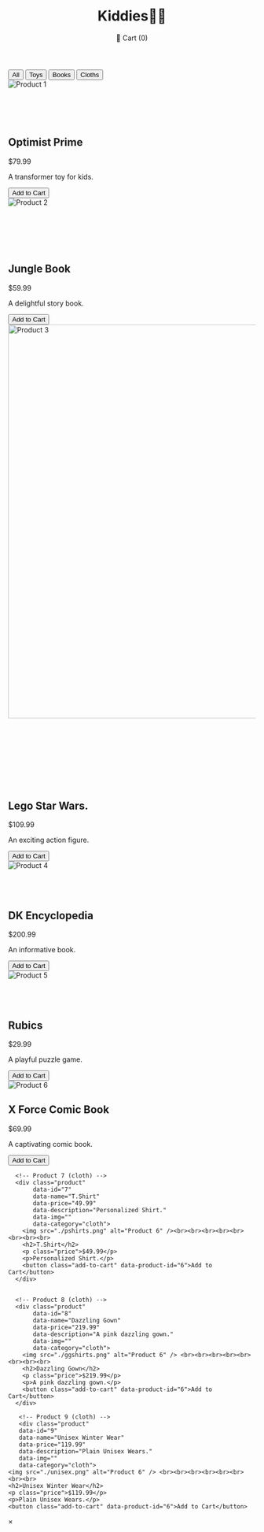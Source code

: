 <html lang="en">
<head>
  <meta charset="UTF-8">
  <title>Kiddies🔫🎠</title>
  <meta name="viewport" content="width=device-width, initial-scale=1.0">
  <link rel="stylesheet" href="./orderly.css">
</head>
<body>
  <header>
    <h1>Kiddies🔫🎠</h1>
    <div class="cart" id="cart-btn">
      🛒 Cart (<span id="cart-count">0</span>)
    </div>
  </header>
  
  <!-- Filter Bar -->
  <div id="filter-bar">
    <button class="filter-btn" data-filter="all">All</button>
    <button class="filter-btn" data-filter="toy">Toys</button>
    <button class="filter-btn" data-filter="book">Books</button>
    <button class="filter-btn" data-filter="cloth">Cloths</button>
  </div>
  
  <main>
    <div class="product-grid">
      <!-- Product 1 (Toy) -->
      <div class="product" 
           data-id="1" 
           data-name="Optimist Prime" 
           data-price="79.99"
           data-description="optimist Prime."
           data-img=""
           data-category="toy">
        <img src="./optimist.png" alt="Product 1" /> <br><br><br><br><br>
        <h2>Optimist Prime</h2>
        <p class="price">$79.99</p>
        <p>A transformer toy for kids.</p>
        <button class="add-to-cart" data-product-id="1">Add to Cart</button>
      </div>
      <!-- Product 2 (Book) -->
      <div class="product" 
           data-id="2" 
           data-name="Jungle Book" 
           data-price="59.99"
           data-description="A delightful story book."
           data-img=""
           data-category="book">
        <img src="./JungleBook.png" alt="Product 2" /> <br><br><br><br><br><br>
        <h2>Jungle Book</h2>
        <p class="price">$59.99</p>
        <p>A delightful story book.</p>
        <button class="add-to-cart" data-product-id="2">Add to Cart</button>
      </div>
      <!-- Product 3 (Toy) -->
      <div class="product"
           data-id="3"
           data-name="Lego Star-Wars"
           data-price="100.99"
           data-description="An exciting action figure."
           data-img=""
           data-category="toy">
        <img src="./starwars.png" alt="Product 3" width="800"/> <br><br><br><br><br><br><br><br><br>
        <h2>Lego Star Wars.</h2>
        <p class="price">$109.99</p>
        <p>An exciting action figure.</p>
        <button class="add-to-cart" data-product-id="3">Add to Cart</button>
      </div>
      <!-- Product 4 (Book) -->
      <div class="product"
           data-id="4"
           data-name="DK Encyclopedia"
           data-price="200.99"
           data-description="An informative book."
           data-img=""
           data-category="book">
        <img src="./informative.png" alt="Product 4" /> <br><br><br><br>
        <h2>DK Encyclopedia</h2>
        <p class="price">$200.99</p>
        <p>An informative book.</p>
        <button class="add-to-cart" data-product-id="4">Add to Cart</button>
      </div>
      <!-- Product 5 (Toy) -->
      <div class="product"
           data-id="5"
           data-name="Rubics Cube"
           data-price="29.99"
           data-description="A playful puzzle game."
           data-img=""
           data-category="toy">
        <img src="./rubics.png" alt="Product 5" /> <br><br><br><br>
        <h2>Rubics</h2>
        <p class="price">$29.99</p>
        <p>A playful puzzle game.</p>
        <button class="add-to-cart" data-product-id="5">Add to Cart</button>
      </div>
      <!-- Product 6 (Book) -->
      <div class="product"
           data-id="6"
           data-name="X Force Comic Book"
           data-price="69.99"
           data-description="A captivating comic book."
           data-img=""
           data-category="book">
        <img src="./xforce.png" alt="Product 6" />
        <h2>X Force Comic Book</h2>
        <p class="price">$69.99</p>
        <p>A captivating comic book.</p>
        <button class="add-to-cart" data-product-id="6">Add to Cart</button>
      </div>

      <!-- Product 7 (cloth) -->
      <div class="product"
           data-id="7"
           data-name="T.Shirt"
           data-price="49.99"
           data-description="Personalized Shirt."
           data-img=""
           data-category="cloth">
        <img src="./pshirts.png" alt="Product 6" /><br><br><br><br><br><br><br><br>
        <h2>T.Shirt</h2>
        <p class="price">$49.99</p>
        <p>Personalized Shirt.</p>
        <button class="add-to-cart" data-product-id="6">Add to Cart</button>
      </div>


      <!-- Product 8 (cloth) -->
      <div class="product"
           data-id="8"
           data-name="Dazzling Gown"
           data-price="219.99"
           data-description="A pink dazzling gown."
           data-img=""
           data-category="cloth">
        <img src="./ggshirts.png" alt="Product 6" /> <br><br><br><br><br><br><br><br>
        <h2>Dazzling Gown</h2>
        <p class="price">$219.99</p>
        <p>A pink dazzling gown.</p>
        <button class="add-to-cart" data-product-id="6">Add to Cart</button>
      </div>

       <!-- Product 9 (cloth) -->
       <div class="product"
       data-id="9"
       data-name="Unisex Winter Wear"
       data-price="119.99"
       data-description="Plain Unisex Wears."
       data-img=""
       data-category="cloth">
    <img src="./unisex.png" alt="Product 6" /> <br><br><br><br><br><br><br><br>
    <h2>Unisex Winter Wear</h2>
    <p class="price">$119.99</p>
    <p>Plain Unisex Wears.</p>
    <button class="add-to-cart" data-product-id="6">Add to Cart</button>
  </div>
</div>
  </main>
  
  <!-- Modal for Product Quick View and Cart -->
  <div id="modal" class="modal">
    <div class="modal-content">
      <span class="close-modal">&times;</span>
      <div id="modal-body"></div>
    </div>
  </div>
  
  <script src="./orderly.js"></script>
</body>
</html>
